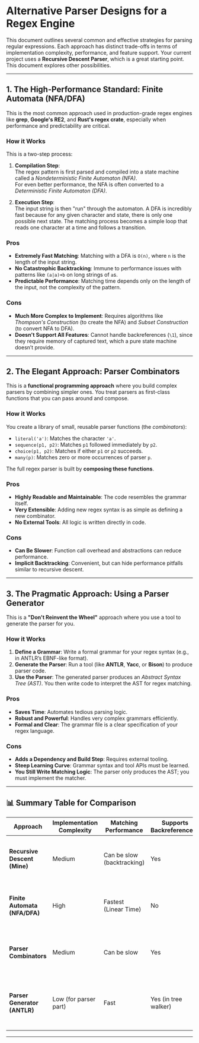 # Alternative Parser Designs for a Regex Engine

This document outlines several common and effective strategies for parsing regular expressions. Each approach has distinct trade-offs in terms of implementation complexity, performance, and feature support. Your current project uses a **Recursive Descent Parser**, which is a great starting point. This document explores other possibilities.

---

## 1. The High-Performance Standard: Finite Automata (NFA/DFA)

This is the most common approach used in production-grade regex engines like **grep**, **Google's RE2**, and **Rust's regex crate**, especially when performance and predictability are critical.

### How it Works
This is a two-step process:

1. **Compilation Step**:  
   The regex pattern is first parsed and compiled into a state machine called a *Nondeterministic Finite Automaton (NFA)*.  
   For even better performance, the NFA is often converted to a *Deterministic Finite Automaton (DFA)*.  

2. **Execution Step**:  
   The input string is then "run" through the automaton. A DFA is incredibly fast because for any given character and state, there is only one possible next state. The matching process becomes a simple loop that reads one character at a time and follows a transition.

### Pros
- **Extremely Fast Matching**: Matching with a DFA is `O(n)`, where `n` is the length of the input string.  
- **No Catastrophic Backtracking**: Immune to performance issues with patterns like `(a|a)+b` on long strings of `a`s.  
- **Predictable Performance**: Matching time depends only on the length of the input, not the complexity of the pattern.  

### Cons
- **Much More Complex to Implement**: Requires algorithms like *Thompson's Construction* (to create the NFA) and *Subset Construction* (to convert NFA to DFA).  
- **Doesn't Support All Features**: Cannot handle backreferences (`\1`), since they require memory of captured text, which a pure state machine doesn’t provide.  

---

## 2. The Elegant Approach: Parser Combinators

This is a **functional programming approach** where you build complex parsers by combining simpler ones. You treat parsers as first-class functions that you can pass around and compose.

### How it Works
You create a library of small, reusable parser functions (the *combinators*):
- `literal('a')`: Matches the character `'a'`.  
- `sequence(p1, p2)`: Matches `p1` followed immediately by `p2`.  
- `choice(p1, p2)`: Matches if either `p1` or `p2` succeeds.  
- `many(p)`: Matches zero or more occurrences of parser `p`.  

The full regex parser is built by **composing these functions**.

### Pros
- **Highly Readable and Maintainable**: The code resembles the grammar itself.  
- **Very Extensible**: Adding new regex syntax is as simple as defining a new combinator.  
- **No External Tools**: All logic is written directly in code.  

### Cons
- **Can Be Slower**: Function call overhead and abstractions can reduce performance.  
- **Implicit Backtracking**: Convenient, but can hide performance pitfalls similar to recursive descent.  

---

## 3. The Pragmatic Approach: Using a Parser Generator

This is a **"Don't Reinvent the Wheel"** approach where you use a tool to generate the parser for you.

### How it Works
1. **Define a Grammar**: Write a formal grammar for your regex syntax (e.g., in ANTLR’s EBNF-like format).  
2. **Generate the Parser**: Run a tool (like **ANTLR**, **Yacc**, or **Bison**) to produce parser code.  
3. **Use the Parser**: The generated parser produces an *Abstract Syntax Tree (AST)*. You then write code to interpret the AST for regex matching.  

### Pros
- **Saves Time**: Automates tedious parsing logic.  
- **Robust and Powerful**: Handles very complex grammars efficiently.  
- **Formal and Clear**: The grammar file is a clear specification of your regex language.  

### Cons
- **Adds a Dependency and Build Step**: Requires external tooling.  
- **Steep Learning Curve**: Grammar syntax and tool APIs must be learned.  
- **You Still Write Matching Logic**: The parser only produces the AST; you must implement the matcher.  

---

## 📊 Summary Table for Comparison

| Approach                    | Implementation Complexity | Matching Performance   | Supports Backreferences? | Key Idea                                                                 |
|-----------------------------|----------------------------|------------------------|---------------------------|-------------------------------------------------------------------------|
| **Recursive Descent (Mine)** | Medium                    | Can be slow (backtracking) | Yes                       | Write parsing logic directly in recursive functions.                    |
| **Finite Automata (NFA/DFA)** | High                      | Fastest (Linear Time)  | No                        | Compile the pattern into a state machine, then execute it.              |
| **Parser Combinators**       | Medium                    | Can be slow            | Yes                       | Build a parser by composing smaller parser functions.                   |
| **Parser Generator (ANTLR)** | Low (for parser part)     | Fast                   | Yes (in tree walker)      | Define a grammar, and let a tool generate the parser for you.           |

---
